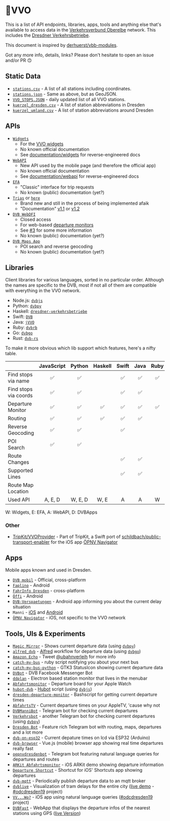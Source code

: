 # 🚏VVO

This is a list of API endpoints, libraries, apps, tools and anything else that's available to access data in the [Verkehrsverbund Oberelbe](https://www.vvo-online.de/de) network. This includes the [Dresdner Verkehrsbetriebe](https://www.dvb.de/de-de/).

This document is inspired by [derhuerst/vbb-modules](https://github.com/derhuerst/vbb-modules).

Got any more info, details, links? Please don't hesitate to open an issue and/or PR 🙃



## Static Data

- [`stations.csv`](https://raw.githubusercontent.com/kiliankoe/vvo/master/stations/stations.csv) - A list of all stations including coordinates.
- [`stations.json`](https://raw.githubusercontent.com/kiliankoe/vvo/master/stations/stations.json) - Same as above, but as GeoJSON.
- [`VVO_STOPS.JSON`](https://www.vvo-online.de/open_data/VVO_STOPS.JSON) - daily updated list of all VVO stations.
- [`kuerzel_dresden.csv`](https://raw.githubusercontent.com/kiliankoe/vvo/master/kuerzel/kuerzel_dresden.csv) - A list of station abbreviations in Dresden
- [`kuerzel_umland.csv`](https://raw.githubusercontent.com/kiliankoe/vvo/master/kuerzel/kuerzel_umland.csv) - A list of station abbreviations around Dresden




## APIs

- [`Widgets`](http://widgets.vvo-online.de)
  - For the [VVO widgets](https://www.vvo-online.de/de/service/widgets/index.cshtml)
  - No known official documentation
  - See [documentation/widgets](https://github.com/kiliankoe/vvo/blob/master/documentation/widgets.md) for reverse-engineered docs
- [`WebAPI`](https://webapi.vvo-online.de)
  - New API used by the mobile page (and therefore the official app)
  - No known official documentation
  - See [documentation/webapi](https://github.com/kiliankoe/vvo/blob/master/documentation/webapi.md) for reverse-engineered docs
- [`EFA`](http://efa.vvo-online.de:8080)
  - "Classic" interface for trip requests
  - No known (public) documentation (yet?)
- [`Trias`](http://trias.vvo-online.de:9000/middleware/data/trias) or [`here`](http://efa.vvo-online.de:8080/std3/trias)
  - Brand new and still in the process of being implemented afaik
  - "Documentation" [v1.1](https://www.vdv.de/431-2sds-v1.1.pdfx?forced=true) or [v1.2](https://www.vdv.de/431-2-sdsv1.2.pdfx?forced=false)
- [`DVB WebDFI`](http://dfi.dvb.de/)
  - Closed access
  - For web-based [departure monitors](https://www.dvb.de/de-de/service/geschaeftskunden/abfahrtsmonitor/)
  - See [#3](https://github.com/kiliankoe/vvo/issues/3) for some more information
  - No known (public) documentation (yet?)
- [`DVB Maps App`](https://www.dvb.de/apps/map/)
  - POI search and reverse geocoding
  - No known (public) documentation (yet?)



## Libraries

Client libraries for various languages, sorted in no particular order. Although the names are specific to the DVB, most if not all of them are compatible with everything in the VVO network.

- Node.js: [`dvbjs`](https://github.com/kiliankoe/dvbjs)
- Python: [`dvbpy`](https://github.com/kiliankoe/dvbpy)
- Haskell: [`dresdner-verkehrsbetriebe`](https://github.com/offenesdresden/dresdner-verkehrsbetriebe)
- Swift: [`DVB`](https://github.com/kiliankoe/DVB)
- Java: [`jVVO`](https://github.com/PhilippMatthes/jVVO)
- Ruby: [`dvbrb`](https://github.com/kiliankoe/dvbrb)
- Go: [`dvbgo`](https://github.com/kiliankoe/dvbgo)
- Rust: [`dvb-rs`](https://github.com/hoodie/dvb-rs)


To make it more obvious which lib support which features, here's a nifty table.

|                       | JavaScript | Python  | Haskell | Swift | Java | Ruby |  Go  | Rust |
| --------------------- | :--------: | :-----: | :-----: | :---: | :--: | :--: | :--: | :--: |
| Find stops via name   |     ✅      |    ✅    |         |   ✅   |   ✅  |  ✅   |      |  ✅   |
| Find stops via coords |     ✅      |    ✅    |         |   ✅   |   ✅  |      |      |      |
| Departure Monitor     |     ✅      |    ✅    |    ✅    |   ✅   |   ✅  |  ✅   |  ✅   |  ✅   |
| Routing               |     ✅      |    ✅    |    ✅    |   ✅   |   ✅  |      |      |      |
| Reverse Geocoding     |     ✅      |    ✅    |         |   ✅   |     |      |      |      |
| POI Search            |     ✅      |    ✅    |         |       |      |      |      |      |
| Route Changes         |            |         |         |   ✅   |   ✅  |      |      |      |
| Supported Lines       |            |         |         |   ✅   |   ✅  |      |      |      |
| Route Map Location    |            |         |         |        |      |      |      |      |
| Used API              |  A, E, D   | W, E, D |  W, E   |   A   |   A   |  W   |  W   |  W   |

W: Widgets, E: EFA, A: WebAPI, D: DVBApps



### Other

- [TripKit/VVOProvider](https://github.com/alexander-albers/tripkit/blob/master/TripKit/VvoProvider.swift) - Part of TripKit, a Swift port of [schildbach/public-transport-enabler](https://github.com/schildbach/public-transport-enabler) for the iOS app [ÖPNV Navigator](http://navigatorapp.net)



## Apps

Mobile apps known and used in Dresden.

- [`DVB mobil`](https://www.dvb.de/de-de/fahrplan/dvb-mobil/) - Official, cross-platform
- [`Faplino`](https://play.google.com/store/apps/details?id=de.faplino) - Android
- [`FahrInfo Dresden`](https://itunes.apple.com/de/app/fahrinfo-dresden/id314790387?mt=8) - cross-platform
- [`Öffi`](https://play.google.com/store/apps/details?id=de.schildbach.oeffi) - Android
- [`DVB-Verspaetungen`](https://github.com/alexander-fischer/DVB-Verspaetungen) - Android app informing you about the current delay situation
- `Manni` - [iOS](https://itunes.apple.com/us/app/manni/id1347527695?l=de&ls=1&mt=8) and [Android](https://play.google.com/store/apps/details?id=philippmatthes.com.manni)
- [`ÖPNV Navigator`](https://itunes.apple.com/de/app/öpnv-navigator/id1239908782?mt=8) - iOS, not specific to the VVO network



## Tools, UIs & Experiments

- [`Magic Mirror`](http://blog.thomas-bachmann.com/2016/02/magic-mirror-2-0-mit-gestensteuerung.html) - Shows current departure data (using [`dvbpy`](https://github.com/kiliankoe/dvbpy))
- [`alfred_dvb`](https://github.com/kiliankoe/alfred_dvb) - [Alfred](https://www.alfredapp.com) workflow for departure data (using [`dvbgo`](https://github.com/kiliankoe/dvbgo))
- [`Amazon Echo`](https://twitter.com/ubahnverleih/status/830079491523358721) - Tweet [@ubahnverleih](https://twitter.com/ubahnverleih) for more info
- [`catch-my-bus`](https://github.com/hoodie/catch-my-bus) - ruby script notifying you about your next bus
- [`catch-my-bus-python`](https://github.com/meepoSenpai/catch-my-bus-python) - GTK3 StatusIcon showing current departure data
- [`DVBot`](https://www.messenger.com/t/dvbot) - DVB Facebook Messenger Bot
- [`ddplan`](https://github.com/4gray/ddplan) - Electron based station monitor that lives in the menubar
- [`Abfahrtsmonitor`](https://github.com/HeEAaD/Abfahrtsmonitor) - Departure board for your Apple Watch
- [`hubot-dvb`](https://github.com/kiliankoe/hubot-dvb) - [Hubot](https://hubot.github.com) script (using [`dvbjs`](https://github.com/kiliankoe/dvbjs))
- [`dresden-departure-monitor`](https://github.com/don-philipe/dresden-departure-monitor) - Bashscript for getting current departure times
- [`AbfahrtsTV`](https://github.com/kiliankoe/AbfahrtsTV) - Current departure times on your AppleTV, 'cause why not
- [`DVBManniBot`](https://github.com/freakyblue/DVBManniBot) - Telegram bot for checking current departures
- [`Verkehrsbot`](https://github.com/dirkonet/verkehrsbot) - another Telegram bot for checking current departures (using [`dvbpy`](https://github.com/kiliankoe/dvbpy))
- [`Dresden Bot`](https://github.com/rtwalz/dresden) - Feature rich Telegram bot with routing, maps, departures and a lot more
- [`dvb-on-esp32`](https://github.com/andiikaa/dvb-on-esp32) - Current depature times on lcd via ESP32 (Arduino)
- [`dvb-browser`](https://github.com/pabra/dvb-browser) - Vue.js (mobile) browser app showing real time departures really fast
- [`oepnvdresdenbot`](https://t.me/oepnvdresdenbot) - Telegram bot featuring natural language queries for departures and routes
- [`ARKit Abfahrtsmonitor`](https://twitter.com/kiliankoe/status/1009788336976908289) - iOS ARKit demo showing departure information
- [`Departure Shortcut`](https://github.com/kiliankoe/shortcuts#dvb-abfahrten) - Shortcut for iOS' Shortcuts app showing departures
- [`dvb-mqtt`](https://github.com/seb-daehne/dvb-mqtt) - Periodically publish departure data to an mqtt broker
- [`dvblive`](https://github.com/Tiffel/dvblive) - Visualization of tram delays for the entire city ([live demo](https://rpi.heep.sax.de/dvblive/) - [#odcdresden19](http://dresden.de/odcdresden19) project)
- [`VV...Wo?`](https://github.com/kiliankoe/vvwo) - iOS app using natural language queries ([#odcdresden19](http://dresden.de/odcdresden19) project)
- [`DVBFast`](https://github.com/lucasvog/dvbfast) - WebApp that displays the departure infos of the nearest stations using GPS ([live Version](https://dvbfast.github.io/))
